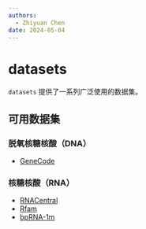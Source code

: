 ```yaml
---
authors:
  - Zhiyuan Chen
date: 2024-05-04
---
```


# datasets

`datasets` 提供了一系列广泛使用的数据集。

## 可用数据集

### 脱氧核糖核酸（DNA）

- [GeneCode](datasets/genecode.md)

### 核糖核酸（RNA）

- [RNACentral](datasets/rnacentral.md)
- [Rfam](datasets/rfam.md)
- [bpRNA-1m](datasets/bprna.md)
